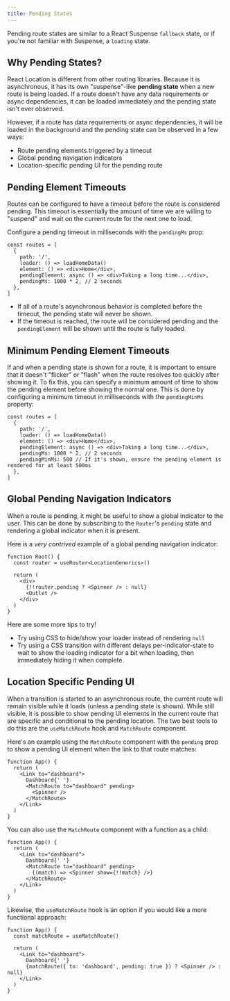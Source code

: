 ```yaml
---
title: Pending States
---
```


Pending route states are similar to a React Suspense `fallback` state, or if you're not familiar with Suspense, a `loading` state.

## Why Pending States?

React Location is different from other routing libraries. Because it is asynchronous, it has its own "suspense"-like **pending state** when a new route is being loaded. If a route doesn't have any data requirements or async dependencies, it can be loaded immediately and the pending state isn't ever observed.

However, if a route has data requirements or async dependencies, it will be loaded in the background and the pending state can be observed in a few ways:

- Route pending elements triggered by a timeout
- Global pending navigation indicators
- Location-specific pending UI for the pending route

## Pending Element Timeouts

Routes can be configured to have a timeout before the route is considered pending. This timeout is essentially the amount of time we are willing to "suspend" and wait on the current route for the next one to load.

Configure a pending timeout in milliseconds with the `pendingMs` prop:

```tsx
const routes = [
  {
    path: '/',
    loader: () => loadHomeData()
    element: () => <div>Home</div>,
    pendingElement: async () => <div>Taking a long time...</div>,
    pendingMs: 1000 * 2, // 2 seconds
  },
]
```

- If all of a route's asynchronous behavior is completed before the timeout, the pending state will never be shown.
- If the timeout is reached, the route will be considered pending and the `pendingElement` will be shown until the route is fully loaded.

## Minimum Pending Element Timeouts

If and when a pending state is shown for a route, it is important to ensure that it doesn't "flicker" or "flash" when the route resolves too quickly after showing it. To fix this, you can specify a minimum amount of time to show the pending element before showing the normal one. This is done by configuring a minimum timeout in milliseconds with the `pendingMinMs` property:

```tsx
const routes = [
  {
    path: '/',
    loader: () => loadHomeData()
    element: () => <div>Home</div>,
    pendingElement: async () => <div>Taking a long time...</div>,
    pendingMs: 1000 * 2, // 2 seconds
    pendingMinMs: 500 // If it's shown, ensure the pending element is rendered for at least 500ms
  },
]
```

## Global Pending Navigation Indicators

When a route is pending, it might be useful to show a global indicator to the user. This can be done by subscribing to the `Router`'s `pending` state and rendering a global indicator when it is present.

Here is a _very contrived_ example of a global pending navigation indicator:

```tsx
function Root() {
  const router = useRouter<LocationGenerics>()

  return (
    <div>
      {!!router.pending ? <Spinner /> : null}
      <Outlet />
    </div>
  )
}
```

Here are some more tips to try!

- Try using CSS to hide/show your loader instead of rendering `null`
- Try using a CSS transition with different delays per-indicator-state to wait to show the loading indicator for a bit when loading, then immediately hiding it when complete.

## Location Specific Pending UI

When a transition is started to an asynchronous route, the current route will remain visible while it loads (unless a pending state is shown). While still visible, it is possible to show pending UI elements in the current route that are specific and conditional to the pending location. The two best tools to do this are the `useMatchRoute` hook and `MatchRoute` component.

Here's an example using the `MatchRoute` component with the `pending` prop to show a pending UI element when the link to that route matches:

```tsx
function App() {
  return (
    <Link to="dashboard">
      Dashboard{' '}
      <MatchRoute to="dashboard" pending>
        <Spinner />
      </MatchRoute>
    </Link>
  )
}
```

You can also use the `MatchRoute` component with a function as a child:

```tsx
function App() {
  return (
    <Link to="dashboard">
      Dashboard{' '}
      <MatchRoute to="dashboard" pending>
        {(match) => <Spinner show={!!match} />}
      </MatchRoute>
    </Link>
  )
}
```

Likewise, the `useMatchRoute` hook is an option if you would like a more functional approach:

```tsx
function App() {
  const matchRoute = useMatchRoute()

  return (
    <Link to="dashboard">
      Dashboard{' '}
      {matchRoute({ to: 'dashboard', pending: true }) ? <Spinner /> : null}
    </Link>
  )
}
```
